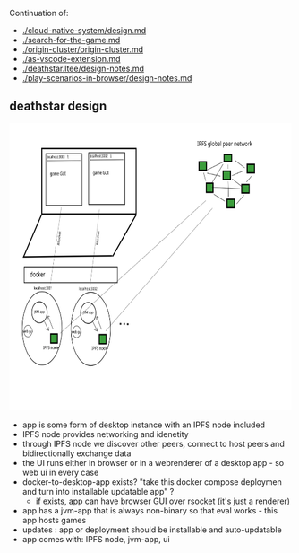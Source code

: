 Continuation of:

- [./cloud-native-system/design.md](./cloud-native-system/design.md)
- [./search-for-the-game.md](./search-for-the-game.md)
- [./origin-cluster/origin-cluster.md](./origin-cluster/origin-cluster.md)
- [./as-vscode-extension.md](./deathstar.ltee/as-vscode-extension.md)
- [./deathstar.ltee/design-notes.md](./deathstar.ltee/design-notes.md)
- [./play-scenarios-in-browser/design-notes.md](./play-scenarios-in-browser/design-notes.md)

## deathstar design

<img height="512px" src="./play-scenarios-in-browser/svg/2020-10-26-IPFS-peers.svg"></img>

- app is some form of desktop instance with an IPFS node included
- IPFS node provides networking and idenetity
- through IPFS node we discover other peers, connect to host peers and bidirectionally exchange data
- the UI runs either in browser or in a webrenderer of a desktop app - so web ui in every case
- docker-to-desktop-app exists?  "take this docker compose deploymen and turn into installable updatable app" ?
  - if exists, app can have browser GUI over rsocket (it's just a renderer)
- app has a jvm-app that is always non-binary so that eval works - this app hosts games
- updates : app or deployment should be installable and auto-updatable
- app comes with: IPFS node, jvm-app, ui